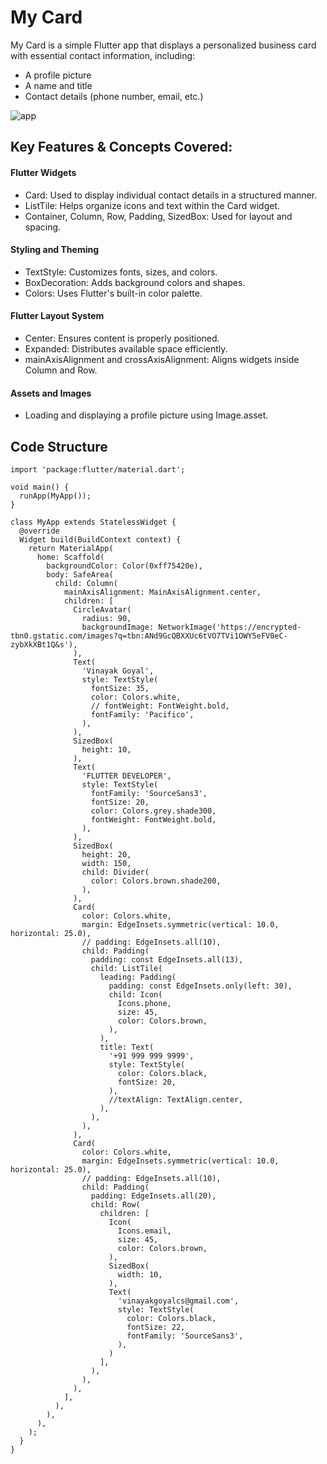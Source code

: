 # My Card
My Card is a simple Flutter app that displays a personalized business card with essential contact information, including:

- A profile picture
- A name and title
- Contact details (phone number, email, etc.)

![app](https://github.com/user-attachments/assets/57a6ba19-e6c4-4d45-ad0b-f0d842f45cb3)

## Key Features & Concepts Covered:
#### Flutter Widgets
- Card: Used to display individual contact details in a structured manner.
- ListTile: Helps organize icons and text within the Card widget.
- Container, Column, Row, Padding, SizedBox: Used for layout and spacing.

#### Styling and Theming
- TextStyle: Customizes fonts, sizes, and colors.
- BoxDecoration: Adds background colors and shapes.
- Colors: Uses Flutter's built-in color palette.
#### Flutter Layout System
- Center: Ensures content is properly positioned.
- Expanded: Distributes available space efficiently.
- mainAxisAlignment and crossAxisAlignment: Aligns widgets inside Column and Row.
#### Assets and Images
- Loading and displaying a profile picture using Image.asset.

## Code Structure
```
import 'package:flutter/material.dart';

void main() {
  runApp(MyApp());
}

class MyApp extends StatelessWidget {
  @override
  Widget build(BuildContext context) {
    return MaterialApp(
      home: Scaffold(
        backgroundColor: Color(0xff75420e),
        body: SafeArea(
          child: Column(
            mainAxisAlignment: MainAxisAlignment.center,
            children: [
              CircleAvatar(
                radius: 90,
                backgroundImage: NetworkImage('https://encrypted-tbn0.gstatic.com/images?q=tbn:ANd9GcQBXXUc6tVO7TVi1OWY5eFV0eC-zybXkXBt1Q&s'),
              ),
              Text(
                'Vinayak Goyal',
                style: TextStyle(
                  fontSize: 35,
                  color: Colors.white,
                  // fontWeight: FontWeight.bold,
                  fontFamily: 'Pacifico',
                ),
              ),
              SizedBox(
                height: 10,
              ),
              Text(
                'FLUTTER DEVELOPER',
                style: TextStyle(
                  fontFamily: 'SourceSans3',
                  fontSize: 20,
                  color: Colors.grey.shade300,
                  fontWeight: FontWeight.bold,
                ),
              ),
              SizedBox(
                height: 20,
                width: 150,
                child: Divider(
                  color: Colors.brown.shade200,
                ),
              ),
              Card(
                color: Colors.white,
                margin: EdgeInsets.symmetric(vertical: 10.0, horizontal: 25.0),
                // padding: EdgeInsets.all(10),
                child: Padding(
                  padding: const EdgeInsets.all(13),
                  child: ListTile(
                    leading: Padding(
                      padding: const EdgeInsets.only(left: 30),
                      child: Icon(
                        Icons.phone,
                        size: 45,
                        color: Colors.brown,
                      ),
                    ),
                    title: Text(
                      '+91 999 999 9999',
                      style: TextStyle(
                        color: Colors.black,
                        fontSize: 20,
                      ),
                      //textAlign: TextAlign.center,
                    ),
                  ),
                ),
              ),
              Card(
                color: Colors.white,
                margin: EdgeInsets.symmetric(vertical: 10.0, horizontal: 25.0),
                // padding: EdgeInsets.all(10),
                child: Padding(
                  padding: EdgeInsets.all(20),
                  child: Row(
                    children: [
                      Icon(
                        Icons.email,
                        size: 45,
                        color: Colors.brown,
                      ),
                      SizedBox(
                        width: 10,
                      ),
                      Text(
                        'vinayakgoyalcs@gmail.com',
                        style: TextStyle(
                          color: Colors.black,
                          fontSize: 22,
                          fontFamily: 'SourceSans3',
                        ),
                      )
                    ],
                  ),
                ),
              ),
            ],
          ),
        ),
      ),
    );
  }
}
```
